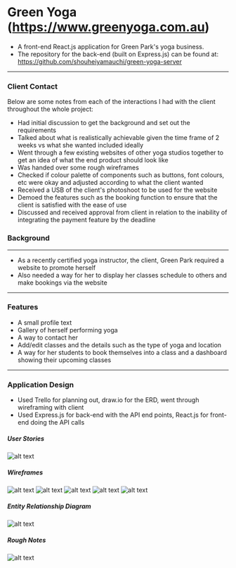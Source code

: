 # Green Yoga (https://www.greenyoga.com.au)
  - A front-end React.js application for Green Park's yoga business.
  - The repository for the back-end (built on Express.js) can be found at: https://github.com/shouheiyamauchi/green-yoga-server
------
### Client Contact

Below are some notes from each of the interactions I had with the client throughout the whole project:

  - Had initial discussion to get the background and set out the requirements
  - Talked about what is realistically achievable given the time frame of 2 weeks vs what she wanted included ideally
  - Went through a few existing websites of other yoga studios together to get an idea of what the end product should look like
  - Was handed over some rough wireframes
  - Checked if colour palette of components such as buttons, font colours, etc were okay and adjusted according to what the client wanted
  - Received a USB of the client's photoshoot to be used for the website
  - Demoed the features such as the booking function to ensure that the client is satisfied with the ease of use
  - Discussed and received approval from client in relation to the inability of integrating the payment feature by the deadline

### Background
------
  - As a recently certified yoga instructor, the client, Green Park required a website to promote herself
  - Also needed a way for her to display her classes schedule to others and make bookings via the website
------
### Features

  - A small profile text
  - Gallery of herself performing yoga
  - A way to contact her
  - Add/edit classes and the details such as the type of yoga and location
  - A way for her students to book themselves into a class and a dashboard showing their upcoming classes
------
### Application Design

  - Used Trello for planning out, draw.io for the ERD, went through wireframing with client
  - Used Express.js for back-end with the API end points, React.js for front-end doing the API calls

##### User Stories
![alt text](https://raw.githubusercontent.com/shouheiyamauchi/green-yoga-website/master/public/README/trello.png "Trello")

##### Wireframes

![alt text](https://raw.githubusercontent.com/shouheiyamauchi/green-yoga-website/master/public/README/1.jpg "Wireframes")
![alt text](https://raw.githubusercontent.com/shouheiyamauchi/green-yoga-website/master/public/README/2.jpg "Wireframes")
![alt text](https://raw.githubusercontent.com/shouheiyamauchi/green-yoga-website/master/public/README/3.jpg "Wireframes")
![alt text](https://raw.githubusercontent.com/shouheiyamauchi/green-yoga-website/master/public/README/4.jpg "Wireframes")
![alt text](https://raw.githubusercontent.com/shouheiyamauchi/green-yoga-website/master/public/README/5.jpg "Wireframes")

##### Entity Relationship Diagram
![alt text](https://raw.githubusercontent.com/shouheiyamauchi/green-yoga-website/master/public/README/erd.jpg "ERD")

##### Rough Notes
![alt text](https://raw.githubusercontent.com/shouheiyamauchi/green-yoga-website/master/public/README/notes.png "Rough Notes")
